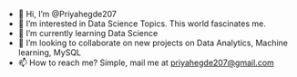 - 👋 Hi, I’m @Priyahegde207
- 👀 I’m interested in Data Science Topics. This world fascinates me.
- 🌱 I’m currently learning Data Science
- 💞️ I’m looking to collaborate on new projects on Data Analytics, Machine learning, MySQL
- 📫 How to reach me? Simple, mail me at priyahegde207@gmail.com

<!---
Priyahegde207/Priyahegde207 is a ✨ special ✨ repository because its `README.md` (this file) appears on your GitHub profile.
You can click the Preview link to take a look at your changes.
--->
